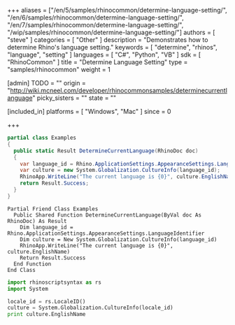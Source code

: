 +++
aliases = ["/en/5/samples/rhinocommon/determine-language-setting/", "/en/6/samples/rhinocommon/determine-language-setting/", "/en/7/samples/rhinocommon/determine-language-setting/", "/wip/samples/rhinocommon/determine-language-setting/"]
authors = [ "steve" ]
categories = [ "Other" ]
description = "Demonstrates how to determine Rhino's language setting."
keywords = [ "determine", "rhinos", "language", "setting" ]
languages = [ "C#", "Python", "VB" ]
sdk = [ "RhinoCommon" ]
title = "Determine Language Setting"
type = "samples/rhinocommon"
weight = 1

[admin]
TODO = ""
origin = "http://wiki.mcneel.com/developer/rhinocommonsamples/determinecurrentlanguage"
picky_sisters = ""
state = ""

[included_in]
platforms = [ "Windows", "Mac" ]
since = 0

+++

<div class="codetab-content" id="cs">

```cs
partial class Examples
{
  public static Result DetermineCurrentLanguage(RhinoDoc doc)
  {
    var language_id = Rhino.ApplicationSettings.AppearanceSettings.LanguageIdentifier;
    var culture = new System.Globalization.CultureInfo(language_id);
    RhinoApp.WriteLine("The current language is {0}", culture.EnglishName);
    return Result.Success;
  }
}
```

</div>


<div class="codetab-content" id="vb">

```vbnet
Partial Friend Class Examples
  Public Shared Function DetermineCurrentLanguage(ByVal doc As RhinoDoc) As Result
	Dim language_id = Rhino.ApplicationSettings.AppearanceSettings.LanguageIdentifier
	Dim culture = New System.Globalization.CultureInfo(language_id)
	RhinoApp.WriteLine("The current language is {0}", culture.EnglishName)
	Return Result.Success
  End Function
End Class
```

</div>


<div class="codetab-content" id="py">

```python
import rhinoscriptsyntax as rs
import System

locale_id = rs.LocaleID()
culture = System.Globalization.CultureInfo(locale_id)
print culture.EnglishName
```

</div>
